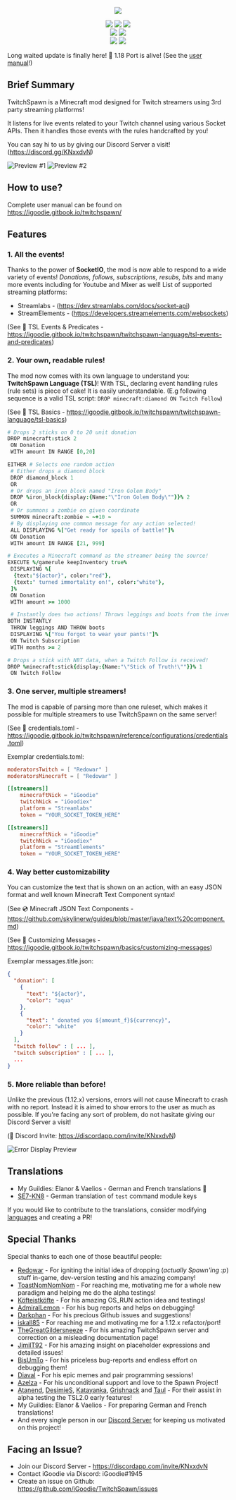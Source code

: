 <p align="center"><img src="https://raw.githubusercontent.com/iGoodie/TwitchSpawn/master/.github/assets/logo.png"></p>

<!-- Badges -->
<p align="center">
  <a href="https://www.twitch.tv/"><img src="https://img.shields.io/badge/api-twitch-b19dd8.svg"></a>
  <a href="https://streamlabs.com"><img src="https://img.shields.io/badge/api-streamlabs-32c3a2.svg"></a>
  <a href="https://streamelements.com"><img src="https://img.shields.io/badge/api-streamelements-f72c00.svg"></a>
  <br/>
  <a href="https://minecraft.curseforge.com/projects/twitchspawn"><img src="http://cf.way2muchnoise.eu/full_273382_downloads.svg"></a>
  <a href="https://minecraft.curseforge.com/projects/twitchspawn"><img src="http://cf.way2muchnoise.eu/versions/273382.svg"></a>
  <br/>
  <a href="https://twitter.com/iGoodiex"><img src="https://img.shields.io/twitter/follow/iGoodiex?style=social"></a>
  <a href="https://www.patreon.com/iGoodie"><img src="https://img.shields.io/endpoint.svg?url=https%3A%2F%2Fshieldsio-patreon.herokuapp.com%2Figoodie"></a>
</p>

Long waited update is finally here! :tada: 1.18 Port is alive! (See the [user manual](https://igoodie.gitbook.io/twitchspawn/)!)

## Brief Summary
TwitchSpawn is a Minecraft mod designed for Twitch streamers using 3rd party streaming platforms!

It listens for live events related to your Twitch channel using various Socket APIs.
Then it handles those events with the rules handcrafted by you!

You can say hi to us by giving our Discord Server a visit! (https://discord.gg/KNxxdvN)

![Preview #1](preview/preview1.png)
![Preview #2](preview/preview2.png)

## How to use?
Complete user manual can be found on https://igoodie.gitbook.io/twitchspawn/

## Features
### 1. All the events!
Thanks to the power of **SocketIO**, the mod is now able to respond to a wide variety of events!
*Donations, follows, subscriptions, resubs, bits* and many more events including for Youtube and Mixer as well!
List of supported streaming platforms:
- Streamlabs - (https://dev.streamlabs.com/docs/socket-api)
- StreamElements - (https://developers.streamelements.com/websockets)

(See 📜 TSL Events & Predicates - https://igoodie.gitbook.io/twitchspawn/twitchspawn-language/tsl-events-and-predicates)

### 2. Your own, readable rules!
The mod now comes with its own language to understand you: **TwitchSpawn Language (TSL)**!
With TSL, declaring event handling rules (rule sets) is piece of cake! It is easily understandable.
(E.g following sequence is a valid TSL script: `DROP minecraft:diamond ON Twitch Follow`)

(See 📜 TSL Basics - https://igoodie.gitbook.io/twitchspawn/twitchspawn-language/tsl-basics)

```coffeescript
# Drops 2 sticks on 0 to 20 unit donation
DROP minecraft:stick 2
 ON Donation
 WITH amount IN RANGE [0,20]

EITHER # Selects one random action
 # Either drops a diamond block
 DROP diamond_block 1
 OR
 # Or drops an iron block named "Iron Golem Body"
 DROP %iron_block{display:{Name:"\"Iron Golem Body\""}}% 2
 OR
 # Or summons a zombie on given coordinate
 SUMMON minecraft:zombie ~ ~+10 ~
 # By displaying one common message for any action selected!
 ALL DISPLAYING %["Get ready for spoils of battle!"]%
 ON Donation
 WITH amount IN RANGE [21, 999]

# Executes a Minecraft command as the streamer being the source!
EXECUTE %/gamerule keepInventory true%
 DISPLAYING %[
  {text:"${actor}", color:"red"},
  {text:" turned immortality on!", color:"white"},
 ]%
 ON Donation
 WITH amount >= 1000

 # Instantly does two actions! Throws leggings and boots from the inventory!
BOTH INSTANTLY
 THROW leggings AND THROW boots
 DISPLAYING %["You forgot to wear your pants!"]%
 ON Twitch Subscription
 WITH months >= 2

# Drops a stick with NBT data, when a Twitch Follow is received!
DROP %minecraft:stick{display:{Name:"\"Stick of Truth!\""}}% 1
 ON Twitch Follow
```

### 3. One server, multiple streamers!
The mod is capable of parsing more than one ruleset,
which makes it possible for multiple streamers to use TwitchSpawn on the same server!

(See 📄 credentials.toml - https://igoodie.gitbook.io/twitchspawn/reference/configurations/credentials.toml)

Exemplar credentials.toml:
```toml
moderatorsTwitch = [ "Redowar" ]
moderatorsMinecraft = [ "Redowar" ]

[[streamers]]
	minecraftNick = "iGoodie"
	twitchNick = "iGoodiex"
	platform = "Streamlabs"
	token = "YOUR_SOCKET_TOKEN_HERE"

[[streamers]]
	minecraftNick = "iGoodie"
	twitchNick = "iGoodiex"
	platform = "StreamElements"
	token = "YOUR_SOCKET_TOKEN_HERE"
```

### 4. Way better customizability
You can customize the text that is shown on an action,
with an easy JSON format and well known Minecraft Text Component syntax!

(See 💿 Minecraft JSON Text Components - https://github.com/skylinerw/guides/blob/master/java/text%20component.md)

(See 📘 Customizing Messages - https://igoodie.gitbook.io/twitchspawn/basics/customizing-messages)

Exemplar messages.title.json:
```json
{
  "donation": [
    {
      "text": "${actor}",
      "color": "aqua"
    },
    {
      "text": " donated you ${amount_f}${currency}",
      "color": "white"
    }
  ],
  "twitch follow" : [ ... ],
  "twitch subscription" : [ ... ],
  ...
}
```
### 5. More reliable than before!
Unlike the previous (1.12.x) versions, errors will not cause Minecraft to crash with no report.
Instead it is aimed to show errors to the user as much as possible.
If you're facing any sort of problem, do not hasitate giving our Discord Server a visit!

(👾 Discord Invite: https://discordapp.com/invite/KNxxdvN)

![Error Display Preview](preview/error_preview.png)

## Translations
* My Guildies: Elanor & Vaelios - German and French translations :tada:
* [SE7-KN8](https://github.com/SE7-KN8) - German translation of `test` command module keys

If you would like to contribute to the translations, consider modifying
[languages](https://github.com/iGoodie/TwitchSpawn/tree/master/src/main/resources/assets/twitchspawn/lang)
and creating a PR!

## Special Thanks
Special thanks to each one of those beautiful people:
* [Redowar](https://www.twitch.tv/redowar) - For igniting the initial idea of dropping (*actually Spawn'ing :p*) stuff in-game, dev-version testing and his amazing company!
* [ToastNomNomNom](https://www.twitch.tv/toastnomnomnom) - For reaching me, motivating me for a whole new paradigm and helping me do the alpha testings!
* [Köfteistköfte](https://www.youtube.com/user/kofteistkofte) - For his amazing OS_RUN action idea and testings!
* [AdmiralLemon](https://www.twitch.tv/theadmirallemon) - For his bug reports and helps on debugging!
* [Darkphan](https://www.twitch.tv/darkphan) - For his precious Github issues and suggestions!
* [iskall85](https://www.twitch.tv/iskall85) - For reaching me and motivating me for a 1.12.x refactor/port!
* [TheGreatGildersneeze](https://www.twitch.tv/thegreatgildersneeze) - For his amazing TwitchSpawn server and correction on a misleading documentation page!
* [JimilT92](https://github.com/JimiIT92) - For his amazing insight on placeholder expressions and detailed issues!
* [BisUmTo](https://www.twitch.tv/bisumto) - For his priceless bug-reports and endless effort on debugging them!
* [Diaval](https://github.com/thediaval) - For his epic memes and pair programming sessions!
* [Azelza](https://www.twitch.tv/azelzagaming) - For his unconditional support and love to the Spawn Project!
* [Atanend](https://www.twitch.tv/atanend), [DesimieS](https://www.twitch.tv/desimies), [Katayanka](https://www.twitch.tv/kata1925), [Grishnack](https://www.twitch.tv/grishnackx) and [Taul](https://www.twitch.tv/taulnyb) - For their assist in alpha testing the TSL2.0 early features!
* My Guildies: Elanor & Vaelios - For preparing German and French translations!
* And every single person in our [Discord Server](https://discord.gg/KNxxdvN) for keeping us motivated on this project!

## Facing an Issue?
- Join our Discord Server - https://discordapp.com/invite/KNxxdvN
- Contact iGoodie via Discord: iGoodie#1945
- Create an issue on Github: https://github.com/iGoodie/TwitchSpawn/issues
